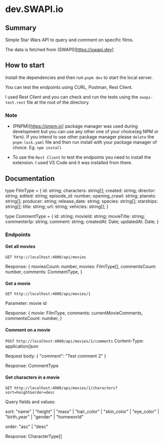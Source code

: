 # dev.SWAPI.io

## Summary

Simple Star Wars API to query and comment on specific films. 

The data is fetched from (SWAPI)[https://swapi.dev]

## How to start

Install the dependencies and then run `pnpm dev` to start the local server.

You can test the endpoints using CURL, Postman, Rest Client.

I used Rest Client and you can check and run the tests using the `swapi-test.rest` file at the root of the directory.

### Note

- (PNPM)[https://pnpm.io] package manager was used during development but you can use any other one of your choice(eg NPM or Yarn). If you intend to use other package manager please ``delete`` the `pnpm-lock.yaml` file and then run install with your package manager of choice. Eg. `npm install`

- To use the `Rest Client` to test the endpoints you need to install the extension. I used VS Code and it was installed from there.

## Documentation

type FilmType = {
  id: string;
  characters: string[];
  created: string;
  director: string;
  edited: string;
  episode_id: number;
  opening_crawl: string;
  planets: string[];
  producer: string;
  release_date: string;
  species: string[];
  starships: string[];
  title: string;
  url: string;
  vehicles: string[];
}

type CommentType = {
  id: string;
  movieId: string;
  movieTitle: string;
  commenterIp: string;
  comment: string;
  createdAt: Date;
  updatedAt: Date;
}

### Endpoints

#### Get all movies
`GET http://localhost:4000/api/movies`

Response: {
  moviesCount: number,
  movies: FilmType[],
  commentsCount: number,
  comments: CommentType,
}

#### Get a movie
`GET http://localhost:4000/api/movies/1`

Parameter: movie id

Response: {
  movie: FilmType,
  comments: currentMovieComments,
  commentsCount: number,
}

#### Comment on a movie
`POST http://localhost:4000/api/movies/1/comments`
Content-Type: application/json

Request body:
{
  "comment": "Test comment 2"
}

Response: CommentType

#### Get characters in a movie
`GET http://localhost:4000/api/movies/1/characters?sort=height&order=desc`

Query fields and values:

 sort: "name" | "height" | "mass" | "hair_color" | "skin_color" | "eye_color" | "birth_year" | "gender" | "homeworld"

 order: "asc" | "desc"

Response: CharacterType[]
